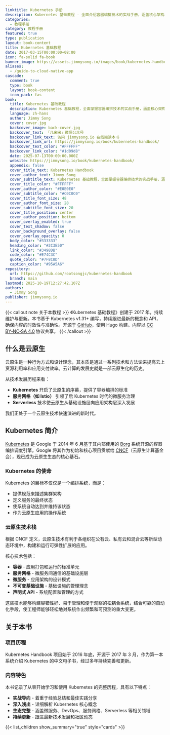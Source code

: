 ```yaml
---
linktitle: Kubernetes 手册
description: Kubernetes 基础教程 - 全面介绍容器编排技术的实战手册，涵盖核心架构、关键组件和实际应用。
categories:
  - 教程手册
category: 教程手册
featured: true
type: publication
layout: book-content
title: Kubernetes 基础教程
date: 2017-03-15T00:00:00+08:00
icon: fa-solid fa-book
banner_image: https://assets.jimmysong.io/images/book/kubernetes-handbook/banner.webp
aliases:
  - /guide-to-cloud-native-app
cascade:
  comment: true
  type: book
  layout: book-content
  icon_pack: fas
book:
  title: Kubernetes 基础教程
  description: Kubernetes 基础教程，全面掌握容器编排技术的实战手册，涵盖核心架构、关键组件和实际应用。
  language: zh-hans
  author: Jimmy Song
  cover: cover.jpg
  backcover_image: back-cover.jpg
  backcover_text: 「几米宋」微信公众号
  backcover_link_text: 访问 jimmysong.io 在线阅读本书
  backcover_link_url: https://jimmysong.io/book/kubernetes-handbook/
  backcover_text_color: "#FFFFFF"
  backcover_link_color: "#1d09d8"
  date: 2025-07-13T00:00:00.000Z
  website: https://jimmysong.io/book/kubernetes-handbook/
  appendix: false
  cover_title_text: Kubernetes Handbook
  cover_author_text: Jimmy Song
  cover_subtitle_text: Kubernetes 基础教程，全面掌握容器编排技术的实战手册，涵盖核心架构、关键组件和实际应用。
  cover_title_color: "#FFFFFF"
  cover_author_color: "#E0E0E0"
  cover_subtitle_color: "#C0C0C0"
  cover_title_font_size: 48
  cover_author_font_size: 28
  cover_subtitle_font_size: 20
  cover_title_position: center
  cover_author_position: bottom
  cover_overlay_enabled: true
  cover_text_shadow: false
  cover_background_overlay: false
  cover_overlay_opacity: 0
  body_color: "#333333"
  heading_color: "#2C3E50"
  link_color: "#3498DB"
  code_color: "#E74C3C"
  quote_color: "#7F8C8D"
  caption_color: "#95A5A6"
repository:
  url: https://github.com/rootsongjc/kubernetes-handbook
  branch: main
lastmod: 2025-10-19T12:27:42.107Z
authors:
  - Jimmy Song
publisher: jimmysong.io
---
```


{{< callout note 关于本教程 >}}
《Kubernetes 基础教程》创建于 2017 年，持续维护与更新。本书基于 Kubernetes v1.31+ 编写，持续跟进最新的概念和 API，确保内容的时效性与准确性。开源于 [GitHub](https://github.com/rootsongjc/kubernetes-handbook)，使用 Hugo 构建。内容以 [CC BY‑NC‑SA 4.0](https://creativecommons.org/licenses/by-nc-sa/4.0/deed.zh) 协议共享。
{{< /callout >}}

## 什么是云原生

云原生是一种行为方式和设计理念，其本质是通过一系列技术和方法论来提高云上资源利用率和应用交付效率。云计算的发展史就是一部云原生化的历史。

从技术发展历程来看：

- **Kubernetes** 开启了云原生的序幕，提供了容器编排的标准
- **服务网格（如 Istio）** 引领了后 Kubernetes 时代的微服务治理
- **Serverless** 技术使云原生从基础设施层向应用架构层深入发展

我们正处于一个云原生技术快速演进的新时代。

## Kubernetes 简介

[Kubernetes](https://kubernetes.io) 是 Google 于 2014 年 6 月基于其内部使用的 [Borg](https://research.google/pubs/large-scale-cluster-management-at-google-with-borg/) 系统开源的容器编排调度引擎。Google 将其作为初始和核心项目贡献给 [CNCF](https://cncf.io)（云原生计算基金会），现已成为云原生生态的核心基石。

### Kubernetes 的使命

Kubernetes 的目标不仅仅是一个编排系统，而是：

- 提供规范来描述集群架构
- 定义服务的最终状态
- 使系统自动达到并维持该状态
- 作为云原生应用的操作系统

### 云原生技术栈

根据 CNCF 定义，云原生技术有利于各组织在公有云、私有云和混合云等新型动态环境中，构建和运行可弹性扩展的应用。

核心技术包括：

- **容器** - 应用打包和运行的标准单元
- **服务网格** - 微服务间通信的基础设施层
- **微服务** - 应用架构的设计模式
- **不可变基础设施** - 基础设施的管理理念
- **声明式 API** - 系统配置和管理的方式

这些技术能够构建容错性好、易于管理和便于观察的松耦合系统，结合可靠的自动化手段，使工程师能够轻松地对系统作出频繁和可预测的重大变更。

## 关于本书

### 项目历程

Kubernetes Handbook 项目始于 2016 年底，开源于 2017 年 3 月，作为第一本系统介绍 Kubernetes 的中文电子书，经过多年持续完善和更新。

### 内容特色

本书记录了从零开始学习和使用 Kubernetes 的完整历程，具有以下特点：

- **实战导向** - 着重于经验总结和最佳实践分享
- **深入浅出** - 详细解析 Kubernetes 核心概念
- **生态完整** - 涵盖微服务、DevOps、服务网格、Serverless 等相关领域
- **持续更新** - 跟进最新技术发展和社区动态

{{< list_children show_summary="true" style="cards"  >}}
